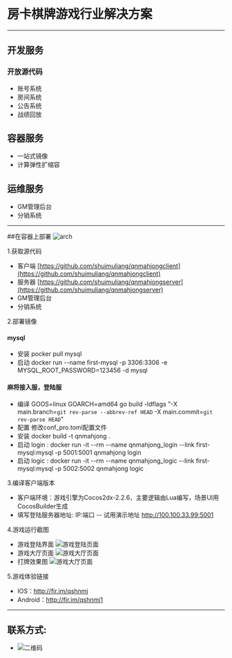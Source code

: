 # 房卡棋牌游戏行业解决方案

----

## 开发服务
### 开放源代码
* 账号系统
* 房间系统
* 公告系统
* 战绩回放

## 容器服务
* 一站式镜像
* 计算弹性扩缩容

## 运维服务
* GM管理后台
* 分销系统

----
##在容器上部署
![arch](http://oupthc6v2.bkt.clouddn.com/archorigin.jpg)

1.获取源代码
* 客户端 [https://github.com/shuimuliang/qnmahjongclient](https://github.com/shuimuliang/qnmahjongclient)
* 服务器 [https://github.com/shuimuliang/qnmahjongserver](https://github.com/shuimuliang/qnmahjongserver)
* GM管理后台
* 分销系统

2.部署镜像
#### mysql
- 安装 pocker pull mysql
- 启动 docker run --name first-mysql -p 3306:3306 -e MYSQL_ROOT_PASSWORD=123456 -d mysql
#### 麻将接入服，登陆服
- 编译 GOOS=linux GOARCH=amd64 go build -ldflags "-X main.branch=`git rev-parse --abbrev-ref HEAD` -X main.commit=`git rev-parse HEAD`"
- 配置 修改conf_pro.toml配置文件
- 安装 docker build -t qnmahjong . 
- 启动 login : docker run -it --rm --name qnmahjong_login --link first-mysql:mysql -p 5001:5001 qnmahjong login
- 启动 logic : docker run -it --rm --name qnmahjong_logic --link first-mysql:mysql -p 5002:5002 qnmahjong logic

3.编译客户端版本
* 客户端环境：游戏引擎为Cocos2dx-2.2.6，主要逻辑由Lua编写，场景UI用CocosBuilder生成
* 填写登陆服务器地址: IP:端口
-- 试用演示地址 http://100.100.33.99:5001

4.游戏运行截图
* 游戏登陆界面 ![游戏登陆页面](http://oupthc6v2.bkt.clouddn.com/login.jpg)
* 游戏大厅页面 ![游戏大厅页面](http://oupthc6v2.bkt.clouddn.com/room.jpg)
* 打牌效果图 ![游戏大厅页面](http://oupthc6v2.bkt.clouddn.com/desk.jpg)
 
5.游戏体验链接
- IOS：http://fir.im/qshnmj
- Android：http://fir.im/qshnmj1

---
## 联系方式:
- ![二维码](http://oupthc6v2.bkt.clouddn.com/qr.jpg?imageView2/2/w/200/h/200/format/jpg/q/75|imageslim)
